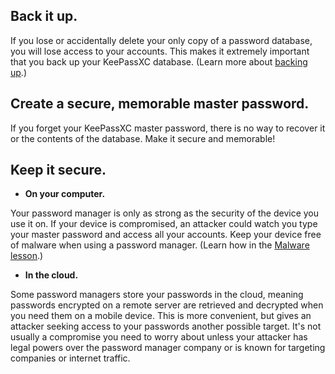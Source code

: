 [Title]: # (Tips for using password managers)
[Order]: # (1)

## Back it up. 

If you lose or accidentally delete your only copy of a password database, you will lose access to your accounts. This makes it extremely important that you back up your KeePassXC database. (Learn more about [backing up](umbrella://lesson/backing-up).)

## Create a secure, memorable master password.

If you forget your KeePassXC master password, there is no way to recover it or the contents of the database. Make it secure and memorable!

## Keep it secure.

* **On your computer.** 

Your password manager is only as strong as the security of the device you use it on. If your device is compromised, an attacker could watch you type your master password and access all your accounts. Keep your device free of malware when using a password manager. (Learn how in the [Malware lesson](umbrella://lesson/malware).)

*  **In the cloud.** 

Some password managers store your passwords in the cloud, meaning passwords encrypted on a remote server are retrieved and decrypted when you need them on a mobile device. This is more convenient, but gives an attacker seeking access to your passwords another possible target. It's not usually a compromise you need to worry about unless your attacker has legal powers over the password manager company or is known for targeting companies or internet traffic.
